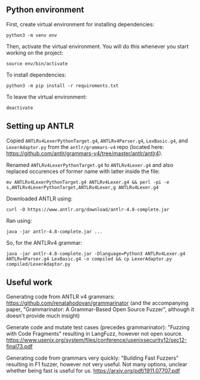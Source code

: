## Python environment

First, create virtual environment for installing dependencies:

```
python3 -m venv env
```

Then, activate the virtual environment. You will do this whenever you start working on the project:

```
source env/bin/activate
```

To install dependencies:

```
python3 -m pip install -r requirements.txt
```


To leave the virtual environment:

```
deactivate
```

## Setting up ANTLR

Copied `ANTLRv4LexerPythonTarget.g4`, `ANTLRv4Parser.g4`, `LexBasic.g4`, and `LexerAdaptor.py` from the `antlr/grammars-v4` repo (located here: https://github.com/antlr/grammars-v4/tree/master/antlr/antlr4).

Renamed `ANTLRv4LexerPythonTarget.g4` to `ANTLRv4Lexer.g4` and also replaced occurences of former name with latter inside the file:

```
mv ANTLRv4LexerPythonTarget.g4 ANTLRv4Lexer.g4 && perl -pi -e s,ANTLRv4LexerPythonTarget,ANTLRv4Lexer,g ANTLRv4Lexer.g4
```

Downloaded ANTLR using:

```
curl -O https://www.antlr.org/download/antlr-4.8-complete.jar
```

Ran using:

```
java -jar antlr-4.8-complete.jar ...
```

So, for the ANTLRv4 grammar:

```
java -jar antlr-4.8-complete.jar -Dlanguage=Python3 ANTLRv4Lexer.g4 ANTLRv4Parser.g4 LexBasic.g4 -o compiled && cp LexerAdaptor.py compiled/LexerAdaptor.py
```

## Useful work

Generating code from ANTLR v4 grammars:
https://github.com/renatahodovan/grammarinator
(and the accompanying paper, "Grammarinator: A Grammar-Based Open Source Fuzzer", although it doesn't provide much insight)

Generate code and mutate test cases (precedes grammarinator):
"Fuzzing with Code Fragments" resulting in LangFuzz, however not open source.
https://www.usenix.org/system/files/conference/usenixsecurity12/sec12-final73.pdf

Generating code from grammars very quickly:
"Building Fast Fuzzers" resulting in F1 fuzzer, however not very useful. Not many options, unclear whether being fast is useful for us.
https://arxiv.org/pdf/1911.07707.pdf